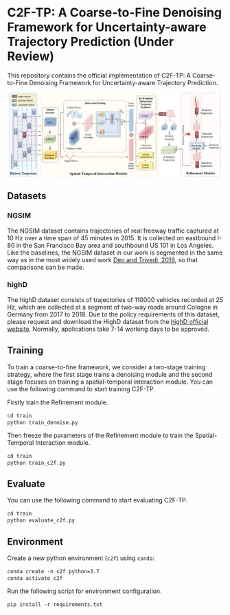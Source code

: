 # C2F-TP: A Coarse-to-Fine Denoising Framework for Uncertainty-aware Trajectory Prediction (Under Review)
This repository contains the official implementation of C2F-TP: A Coarse-to-Fine Denoising Framework for Uncertainty-aware Trajectory Prediction.
<!--
## Background
Accurately predicting the trajectory of vehicles is critically important for ensuring safety and reliability in autonomous driving. Although considerable research efforts have been made recently, the inherent trajectory uncertainty caused by various factors including the dynamic driving intends and the diverse driving scenarios still poses significant challenges to accurate trajectory prediction. To address this issue, we propose C2F-TP, a coarse-to-fine denoising framework for uncertainty-aware vehicle trajectory prediction. C2F-TP features an innovative two-stage coarse-to-fine prediction process. Specifically, in the first stage we propose a spatial-temporal interaction module to capture the inter-vehicle interactions and learn a multimodal trajectory distribution, from which a certain number of noisy trajectories are sampled. In the trajectory refinement stage, we design a conditional denoising model to reduce the uncertainties of the sampled trajectories through a step-wise denoising operation. Extensive experiments are conducted on two real datasets NGSIM and highD that are widely adopted in trajectory prediction. The result demonstrates the effectiveness of our proposal. 

## Framework
-->
![image](https://github.com/wangzc0422/C2F-TP/blob/main/result/framework.png)
## Datasets
### NGSIM
The NGSIM dataset contains trajectories of real freeway traffic captured at 10 Hz over a time span of 45 minutes in 2015. It is collected on eastbound I-80 in the San Francisco Bay area and southbound US 101 in Los Angeles. Like the baselines, the NGSIM dataset in our work is segmented in the same way as in the most widely used work [Deo and Trivedi, 2018](https://github.com/nachiket92/conv-social-pooling), so that comparisons can be made.
### highD
The highD dataset consists of trajectories of 110000 vehicles recorded at 25 Hz, which are collected at a segment of two-way roads around Cologne in Germany from 2017 to 2018. Due to the policy requirements of this dataset, please request and download the HighD dataset from the [highD official website](https://www.highd-dataset.com/). Normally, applications take 7-14 working days to be approved.
## Training
To train a coarse-to-fine framework, we consider a two-stage training strategy, where the first stage trains a denoising module and the second stage focuses on training a spatial-temporal interaction module. 
You can use the following command to start training C2F-TP.

Firstly train the Refinement module.
```
cd train
python train_denoise.py
```
Then freeze the parameters of the Refinement module to train the Spatial-Temporal Interaction module.
```
cd train
python train_c2f.py
```
## Evaluate
You can use the following command to start evaluating C2F-TP.
```
cd train
python evaluate_c2f.py
```
## Environment
Create a new python environment (`c2f`) using `conda`:
```
conda create -n c2f python=3.7
conda activate c2f
```
Run the following script for environment configuration.
```
pip install -r requirements.txt
```
